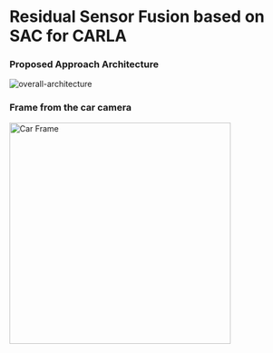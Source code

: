 # Residual Sensor Fusion based on SAC for CARLA

### Proposed Approach Architecture

![overall-architecture](https://github.com/CMVS-Lab/SAC-Residual-Fusion-CARLA/assets/56114938/6cc9a1e6-847f-47a7-9b24-16c07e109df3)

### Frame from the car camera
<img width="390" alt="Car Frame" src="https://github.com/aliansgp/RL-SAC-CARLA/assets/38432834/f037c14e-6502-4f1f-b128-eec5a02579eb">

